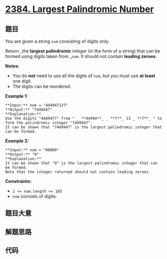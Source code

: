# [2384. Largest Palindromic Number](https://leetcode.com/problems/largest-palindromic-number)

## 题目

You are given a string `num` consisting of digits only.

Return _the **largest palindromic** integer (in the form of a string) that can
be formed using digits taken from _`num`. It should not contain **leading
zeroes**.

**Notes:**

  * You do **not** need to use all the digits of `num`, but you must use **at least** one digit.
  * The digits can be reordered.



**Example 1:**

    
    
    **Input:** num = "444947137"
    **Output:** "7449447"
    **Explanation:** 
    Use the digits "4449477" from " _ **44494**_ _ **7**_ 13 _ **7**_ " to form the palindromic integer "7449447".
    It can be shown that "7449447" is the largest palindromic integer that can be formed.
    

**Example 2:**

    
    
    **Input:** num = "00009"
    **Output:** "9"
    **Explanation:** 
    It can be shown that "9" is the largest palindromic integer that can be formed.
    Note that the integer returned should not contain leading zeroes.
    



**Constraints:**

  * `1 <= num.length <= 105`
  * `num` consists of digits.


## 题目大意

## 解题思路

## 代码

```javascript

```
